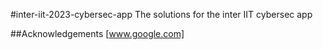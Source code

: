 #inter-iit-2023-cybersec-app
The solutions for the inter IIT cybersec app

##Acknowledgements
[www.google.com]
